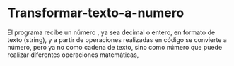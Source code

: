 # Transformar-texto-a-numero
El programa recibe un número , ya sea decimal o entero, en formato de texto (string), y a partir de operaciones realizadas en código se convierte a número, pero ya no como cadena de texto, sino como número que puede realizar diferentes operaciones matemáticas,
